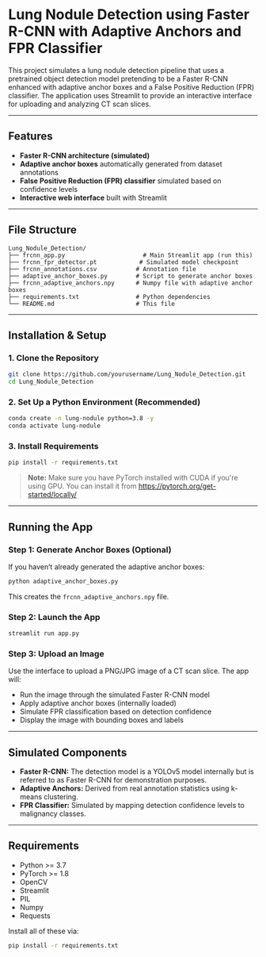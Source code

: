 # Lung Nodule Detection using Faster R-CNN with Adaptive Anchors and FPR Classifier

This project simulates a lung nodule detection pipeline that uses a pretrained object detection model pretending to be a Faster R-CNN enhanced with adaptive anchor boxes and a False Positive Reduction (FPR) classifier. The application uses Streamlit to provide an interactive interface for uploading and analyzing CT scan slices.

---

##  Features

- **Faster R-CNN architecture (simulated)**
- **Adaptive anchor boxes** automatically generated from dataset annotations
- **False Positive Reduction (FPR) classifier** simulated based on confidence levels
- **Interactive web interface** built with Streamlit

---

##  File Structure

```
Lung_Nodule_Detection/
├── frcnn_app.py                      # Main Streamlit app (run this)
├── frcnn_fpr_detector.pt            # Simulated model checkpoint
├── frcnn_annotations.csv           # Annotation file
├── adaptive_anchor_boxes.py        # Script to generate anchor boxes
├── frcnn_adaptive_anchors.npy      # Numpy file with adaptive anchor boxes
├── requirements.txt                # Python dependencies
└── README.md                       # This file
```

---

##  Installation & Setup

### 1. Clone the Repository
```bash
git clone https://github.com/yourusername/Lung_Nodule_Detection.git
cd Lung_Nodule_Detection
```

### 2. Set Up a Python Environment (Recommended)
```bash
conda create -n lung-nodule python=3.8 -y
conda activate lung-nodule
```

### 3. Install Requirements
```bash
pip install -r requirements.txt
```
> **Note:** Make sure you have PyTorch installed with CUDA if you're using GPU. You can install it from https://pytorch.org/get-started/locally/

---

##  Running the App

### Step 1: Generate Anchor Boxes (Optional)
If you haven’t already generated the adaptive anchor boxes:
```bash
python adaptive_anchor_boxes.py
```
This creates the `frcnn_adaptive_anchors.npy` file.

### Step 2: Launch the App
```bash
streamlit run app.py
```

### Step 3: Upload an Image
Use the interface to upload a PNG/JPG image of a CT scan slice. The app will:
- Run the image through the simulated Faster R-CNN model
- Apply adaptive anchor boxes (internally loaded)
- Simulate FPR classification based on detection confidence
- Display the image with bounding boxes and labels

---

##  Simulated Components

- **Faster R-CNN:** The detection model is a YOLOv5 model internally but is referred to as Faster R-CNN for demonstration purposes.
- **Adaptive Anchors:** Derived from real annotation statistics using k-means clustering.
- **FPR Classifier:** Simulated by mapping detection confidence levels to malignancy classes.

---

##  Requirements

- Python >= 3.7
- PyTorch >= 1.8
- OpenCV
- Streamlit
- PIL
- Numpy
- Requests

Install all of these via:
```bash
pip install -r requirements.txt
```
